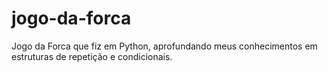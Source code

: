 # jogo-da-forca
Jogo da Forca que fiz em Python, aprofundando meus conhecimentos em estruturas de repetição e condicionais.
